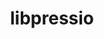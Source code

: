 ---
title: "libpressio"
layout: cache
categories: [package, develop]
meta: {"versions": ["0.99.4"], "compilers": ["gcc@=11.4.0", "oneapi@=2024.2.1"], "oss": ["ubuntu22.04"], "platforms": ["linux"], "targets": ["x86_64_v3"], "stacks": ["e4s", "e4s-oneapi", "root"], "num_specs": 55, "num_specs_by_stack": {"e4s": 39, "root": 55, "e4s-oneapi": 16}}
spec_details: [{"hash": "2lkyhmn5c3ce6r7ibmjtfcp5ejb2firu", "compiler": "gcc@=11.4.0", "versions": ["0.99.4"], "os": "ubuntu22.04", "platform": "linux", "target": "x86_64_v3", "variants": ["~arc", "+bitgrooming", "~blosc", "~blosc2", "~boost", "build_system=cmake", "build_type=Release", "+bzip2", "~clang", "+core", "~cuda", "~cusz", "~digitrounding", "~docs", "+fpzip", "~ftk", "generator=make", "+hdf5", "~ipo", "~json", "+libdistributed", "+lua", "~magick", "~matio", "~mgard", "~mgardx", "+mpi", "~ndzip", "~netcdf", "+openmp", "~openssl", "~petsc", "~pybind", "+python", "~qoz", "~remote", "+sz", "+sz3", "~szauto", "~szx", "+unix", "+zfp"], "stacks": ["e4s", "root"], "size": "-", "tarball": "https://binaries.spack.io/develop/build_cache/linux-ubuntu22.04-x86_64_v3/gcc-11.4.0/libpressio-0.99.4/linux-ubuntu22.04-x86_64_v3-gcc-11.4.0-libpressio-0.99.4-2lkyhmn5c3ce6r7ibmjtfcp5ejb2firu.spack"}, {"hash": "yv745c6ijxmjsihssjyqgeug3pv2sqt6", "compiler": "gcc@=11.4.0", "versions": ["0.99.4"], "os": "ubuntu22.04", "platform": "linux", "target": "x86_64_v3", "variants": ["~arc", "+bitgrooming", "~blosc", "~blosc2", "~boost", "build_system=cmake", "build_type=Release", "+bzip2", "~clang", "+core", "+cuda", "cuda_arch=80", "+cusz", "~digitrounding", "~docs", "+fpzip", "~ftk", "generator=make", "+hdf5", "~ipo", "+json", "+libdistributed", "+lua", "~magick", "~matio", "+mgard", "~mgardx", "+mpi", "~ndzip", "+netcdf", "+openmp", "~openssl", "~petsc", "~pybind", "+python", "~qoz", "+remote", "+sz", "+sz3", "~szauto", "~szx", "+unix", "+zfp"], "stacks": ["e4s", "root"], "size": "-", "tarball": "https://binaries.spack.io/develop/build_cache/linux-ubuntu22.04-x86_64_v3/gcc-11.4.0/libpressio-0.99.4/linux-ubuntu22.04-x86_64_v3-gcc-11.4.0-libpressio-0.99.4-yv745c6ijxmjsihssjyqgeug3pv2sqt6.spack"}, {"hash": "7ymfx5xzcswdq2gaslwmmn4mgazug7fe", "compiler": "gcc@=11.4.0", "versions": ["0.99.4"], "os": "ubuntu22.04", "platform": "linux", "target": "x86_64_v3", "variants": ["~arc", "+bitgrooming", "~blosc", "~blosc2", "~boost", "build_system=cmake", "build_type=Release", "+bzip2", "~clang", "+core", "+cuda", "cuda_arch=80", "+cusz", "~digitrounding", "~docs", "+fpzip", "~ftk", "generator=make", "+hdf5", "~ipo", "+json", "+libdistributed", "+lua", "~magick", "~matio", "+mgard", "~mgardx", "+mpi", "~ndzip", "+netcdf", "+openmp", "~openssl", "~petsc", "~pybind", "+python", "~qoz", "+remote", "+sz", "+sz3", "~szauto", "~szx", "+unix", "+zfp"], "stacks": ["e4s", "root"], "size": "-", "tarball": "https://binaries.spack.io/develop/build_cache/linux-ubuntu22.04-x86_64_v3/gcc-11.4.0/libpressio-0.99.4/linux-ubuntu22.04-x86_64_v3-gcc-11.4.0-libpressio-0.99.4-7ymfx5xzcswdq2gaslwmmn4mgazug7fe.spack"}, {"hash": "zbh3ymfzwqdsgbeujyoqylglmldcvdxx", "compiler": "gcc@=11.4.0", "versions": ["0.99.4"], "os": "ubuntu22.04", "platform": "linux", "target": "x86_64_v3", "variants": ["~arc", "+bitgrooming", "~blosc", "~blosc2", "~boost", "build_system=cmake", "build_type=Release", "+bzip2", "~clang", "+core", "+cuda", "cuda_arch=80", "+cusz", "~digitrounding", "~docs", "+fpzip", "~ftk", "generator=make", "+hdf5", "~ipo", "+json", "+libdistributed", "+lua", "~magick", "~matio", "+mgard", "~mgardx", "+mpi", "~ndzip", "+netcdf", "+openmp", "~openssl", "~petsc", "~pybind", "+python", "~qoz", "+remote", "+sz", "+sz3", "~szauto", "~szx", "+unix", "+zfp"], "stacks": ["e4s", "root"], "size": "-", "tarball": "https://binaries.spack.io/develop/build_cache/linux-ubuntu22.04-x86_64_v3/gcc-11.4.0/libpressio-0.99.4/linux-ubuntu22.04-x86_64_v3-gcc-11.4.0-libpressio-0.99.4-zbh3ymfzwqdsgbeujyoqylglmldcvdxx.spack"}, {"hash": "yvrsrzd22pdxtx5he7oeqgzou7m46qwo", "compiler": "gcc@=11.4.0", "versions": ["0.99.4"], "os": "ubuntu22.04", "platform": "linux", "target": "x86_64_v3", "variants": ["~arc", "+bitgrooming", "~blosc", "~blosc2", "~boost", "build_system=cmake", "build_type=Release", "+bzip2", "~clang", "+core", "+cuda", "cuda_arch=80", "+cusz", "~digitrounding", "~docs", "+fpzip", "~ftk", "generator=make", "+hdf5", "~ipo", "+json", "+libdistributed", "+lua", "~magick", "~matio", "+mgard", "~mgardx", "+mpi", "~ndzip", "+netcdf", "+openmp", "~openssl", "~petsc", "~pybind", "+python", "~qoz", "+remote", "+sz", "+sz3", "~szauto", "~szx", "+unix", "+zfp"], "stacks": ["e4s", "root"], "size": "-", "tarball": "https://binaries.spack.io/develop/build_cache/linux-ubuntu22.04-x86_64_v3/gcc-11.4.0/libpressio-0.99.4/linux-ubuntu22.04-x86_64_v3-gcc-11.4.0-libpressio-0.99.4-yvrsrzd22pdxtx5he7oeqgzou7m46qwo.spack"}, {"hash": "5m3n4pr7afblq7yfg4qaswdxxp46ur2g", "compiler": "gcc@=11.4.0", "versions": ["0.99.4"], "os": "ubuntu22.04", "platform": "linux", "target": "x86_64_v3", "variants": ["~arc", "+bitgrooming", "~blosc", "~blosc2", "~boost", "build_system=cmake", "build_type=Release", "+bzip2", "~clang", "+core", "~cuda", "~cusz", "~digitrounding", "~docs", "+fpzip", "~ftk", "generator=make", "+hdf5", "~ipo", "~json", "+libdistributed", "+lua", "~magick", "~matio", "~mgard", "~mgardx", "+mpi", "~ndzip", "~netcdf", "+openmp", "~openssl", "~petsc", "~pybind", "+python", "~qoz", "~remote", "+sz", "+sz3", "~szauto", "~szx", "+unix", "+zfp"], "stacks": ["e4s", "root"], "size": "-", "tarball": "https://binaries.spack.io/develop/build_cache/linux-ubuntu22.04-x86_64_v3/gcc-11.4.0/libpressio-0.99.4/linux-ubuntu22.04-x86_64_v3-gcc-11.4.0-libpressio-0.99.4-5m3n4pr7afblq7yfg4qaswdxxp46ur2g.spack"}, {"hash": "kn77noa6ycnlggju4xkbhu47jjtbbcv2", "compiler": "gcc@=11.4.0", "versions": ["0.99.4"], "os": "ubuntu22.04", "platform": "linux", "target": "x86_64_v3", "variants": ["~arc", "+bitgrooming", "~blosc", "~blosc2", "~boost", "build_system=cmake", "build_type=Release", "+bzip2", "~clang", "+core", "~cuda", "~cusz", "~digitrounding", "~docs", "+fpzip", "~ftk", "generator=make", "+hdf5", "~ipo", "~json", "+libdistributed", "+lua", "~magick", "~matio", "~mgard", "~mgardx", "+mpi", "~ndzip", "~netcdf", "+openmp", "~openssl", "~petsc", "~pybind", "+python", "~qoz", "~remote", "+sz", "+sz3", "~szauto", "~szx", "+unix", "+zfp"], "stacks": ["e4s", "root"], "size": "-", "tarball": "https://binaries.spack.io/develop/build_cache/linux-ubuntu22.04-x86_64_v3/gcc-11.4.0/libpressio-0.99.4/linux-ubuntu22.04-x86_64_v3-gcc-11.4.0-libpressio-0.99.4-kn77noa6ycnlggju4xkbhu47jjtbbcv2.spack"}, {"hash": "2puaz3oyo5z2ud6k4ty4ixxcc6moyi3s", "compiler": "gcc@=11.4.0", "versions": ["0.99.4"], "os": "ubuntu22.04", "platform": "linux", "target": "x86_64_v3", "variants": ["~arc", "+bitgrooming", "~blosc", "~blosc2", "~boost", "build_system=cmake", "build_type=Release", "+bzip2", "~clang", "+core", "+cuda", "cuda_arch=80", "+cusz", "~digitrounding", "~docs", "+fpzip", "~ftk", "generator=make", "+hdf5", "~ipo", "+json", "+libdistributed", "+lua", "~magick", "~matio", "+mgard", "~mgardx", "+mpi", "~ndzip", "+netcdf", "+openmp", "~openssl", "~petsc", "~pybind", "+python", "~qoz", "+remote", "+sz", "+sz3", "~szauto", "~szx", "+unix", "+zfp"], "stacks": ["e4s", "root"], "size": "-", "tarball": "https://binaries.spack.io/develop/build_cache/linux-ubuntu22.04-x86_64_v3/gcc-11.4.0/libpressio-0.99.4/linux-ubuntu22.04-x86_64_v3-gcc-11.4.0-libpressio-0.99.4-2puaz3oyo5z2ud6k4ty4ixxcc6moyi3s.spack"}, {"hash": "2wi2jqvwxvnodmb5lif7kv7yh2xkpxbo", "compiler": "gcc@=11.4.0", "versions": ["0.99.4"], "os": "ubuntu22.04", "platform": "linux", "target": "x86_64_v3", "variants": ["~arc", "+bitgrooming", "~blosc", "~blosc2", "~boost", "build_system=cmake", "build_type=Release", "+bzip2", "~clang", "+core", "~cuda", "~cusz", "~digitrounding", "~docs", "+fpzip", "~ftk", "generator=make", "+hdf5", "~ipo", "~json", "+libdistributed", "+lua", "~magick", "~matio", "~mgard", "~mgardx", "+mpi", "~ndzip", "~netcdf", "+openmp", "~openssl", "~petsc", "~pybind", "+python", "~qoz", "~remote", "+sz", "+sz3", "~szauto", "~szx", "+unix", "+zfp"], "stacks": ["e4s", "root"], "size": "-", "tarball": "https://binaries.spack.io/develop/build_cache/linux-ubuntu22.04-x86_64_v3/gcc-11.4.0/libpressio-0.99.4/linux-ubuntu22.04-x86_64_v3-gcc-11.4.0-libpressio-0.99.4-2wi2jqvwxvnodmb5lif7kv7yh2xkpxbo.spack"}, {"hash": "umqnmx75iiu5sn6ofrprpqajkzqbjf2e", "compiler": "gcc@=11.4.0", "versions": ["0.99.4"], "os": "ubuntu22.04", "platform": "linux", "target": "x86_64_v3", "variants": ["~arc", "+bitgrooming", "~blosc", "~blosc2", "~boost", "build_system=cmake", "build_type=Release", "+bzip2", "~clang", "+core", "~cuda", "~cusz", "~digitrounding", "~docs", "+fpzip", "~ftk", "generator=make", "+hdf5", "~ipo", "~json", "+libdistributed", "+lua", "~magick", "~matio", "~mgard", "~mgardx", "+mpi", "~ndzip", "~netcdf", "+openmp", "~openssl", "~petsc", "~pybind", "+python", "~qoz", "~remote", "+sz", "+sz3", "~szauto", "~szx", "+unix", "+zfp"], "stacks": ["e4s", "root"], "size": "-", "tarball": "https://binaries.spack.io/develop/build_cache/linux-ubuntu22.04-x86_64_v3/gcc-11.4.0/libpressio-0.99.4/linux-ubuntu22.04-x86_64_v3-gcc-11.4.0-libpressio-0.99.4-umqnmx75iiu5sn6ofrprpqajkzqbjf2e.spack"}, {"hash": "o7tv7hrf477kjghzvycv5gffp3vgpzoj", "compiler": "gcc@=11.4.0", "versions": ["0.99.4"], "os": "ubuntu22.04", "platform": "linux", "target": "x86_64_v3", "variants": ["~arc", "+bitgrooming", "~blosc", "~blosc2", "~boost", "build_system=cmake", "build_type=Release", "+bzip2", "~clang", "+core", "+cuda", "cuda_arch=80", "+cusz", "~digitrounding", "~docs", "+fpzip", "~ftk", "generator=make", "+hdf5", "~ipo", "+json", "+libdistributed", "+lua", "~magick", "~matio", "+mgard", "~mgardx", "+mpi", "~ndzip", "+netcdf", "+openmp", "~openssl", "~petsc", "~pybind", "+python", "~qoz", "+remote", "+sz", "+sz3", "~szauto", "~szx", "+unix", "+zfp"], "stacks": ["e4s", "root"], "size": "-", "tarball": "https://binaries.spack.io/develop/build_cache/linux-ubuntu22.04-x86_64_v3/gcc-11.4.0/libpressio-0.99.4/linux-ubuntu22.04-x86_64_v3-gcc-11.4.0-libpressio-0.99.4-o7tv7hrf477kjghzvycv5gffp3vgpzoj.spack"}, {"hash": "cm2zeaf2dpisu2bhn5wpthadp4lir5mr", "compiler": "gcc@=11.4.0", "versions": ["0.99.4"], "os": "ubuntu22.04", "platform": "linux", "target": "x86_64_v3", "variants": ["~arc", "+bitgrooming", "~blosc", "~blosc2", "~boost", "build_system=cmake", "build_type=Release", "+bzip2", "~clang", "+core", "+cuda", "cuda_arch=80", "+cusz", "~digitrounding", "~docs", "+fpzip", "~ftk", "generator=make", "+hdf5", "~ipo", "+json", "+libdistributed", "+lua", "~magick", "~matio", "+mgard", "~mgardx", "+mpi", "~ndzip", "+netcdf", "+openmp", "~openssl", "~petsc", "~pybind", "+python", "~qoz", "+remote", "+sz", "+sz3", "~szauto", "~szx", "+unix", "+zfp"], "stacks": ["e4s", "root"], "size": "-", "tarball": "https://binaries.spack.io/develop/build_cache/linux-ubuntu22.04-x86_64_v3/gcc-11.4.0/libpressio-0.99.4/linux-ubuntu22.04-x86_64_v3-gcc-11.4.0-libpressio-0.99.4-cm2zeaf2dpisu2bhn5wpthadp4lir5mr.spack"}, {"hash": "pjbvc4slmd2xawk67milautdniawbwle", "compiler": "gcc@=11.4.0", "versions": ["0.99.4"], "os": "ubuntu22.04", "platform": "linux", "target": "x86_64_v3", "variants": ["~arc", "+bitgrooming", "~blosc", "~blosc2", "~boost", "build_system=cmake", "build_type=Release", "+bzip2", "~clang", "+core", "+cuda", "cuda_arch=80", "+cusz", "~digitrounding", "~docs", "+fpzip", "~ftk", "generator=make", "+hdf5", "~ipo", "+json", "+libdistributed", "+lua", "~magick", "~matio", "+mgard", "~mgardx", "+mpi", "~ndzip", "+netcdf", "+openmp", "~openssl", "~petsc", "~pybind", "+python", "~qoz", "+remote", "+sz", "+sz3", "~szauto", "~szx", "+unix", "+zfp"], "stacks": ["e4s", "root"], "size": "-", "tarball": "https://binaries.spack.io/develop/build_cache/linux-ubuntu22.04-x86_64_v3/gcc-11.4.0/libpressio-0.99.4/linux-ubuntu22.04-x86_64_v3-gcc-11.4.0-libpressio-0.99.4-pjbvc4slmd2xawk67milautdniawbwle.spack"}, {"hash": "dhcowatsm6hsedbe3rhzywonc5ba6yqa", "compiler": "gcc@=11.4.0", "versions": ["0.99.4"], "os": "ubuntu22.04", "platform": "linux", "target": "x86_64_v3", "variants": ["~arc", "+bitgrooming", "~blosc", "~blosc2", "~boost", "build_system=cmake", "build_type=Release", "+bzip2", "~clang", "+core", "~cuda", "~cusz", "~digitrounding", "~docs", "+fpzip", "~ftk", "generator=make", "+hdf5", "~ipo", "~json", "+libdistributed", "+lua", "~magick", "~matio", "~mgard", "~mgardx", "+mpi", "~ndzip", "~netcdf", "+openmp", "~openssl", "~petsc", "~pybind", "+python", "~qoz", "~remote", "+sz", "+sz3", "~szauto", "~szx", "+unix", "+zfp"], "stacks": ["e4s", "root"], "size": "-", "tarball": "https://binaries.spack.io/develop/build_cache/linux-ubuntu22.04-x86_64_v3/gcc-11.4.0/libpressio-0.99.4/linux-ubuntu22.04-x86_64_v3-gcc-11.4.0-libpressio-0.99.4-dhcowatsm6hsedbe3rhzywonc5ba6yqa.spack"}, {"hash": "nkt6szf2w6okzg7nhldh5qtxbnw5xjez", "compiler": "gcc@=11.4.0", "versions": ["0.99.4"], "os": "ubuntu22.04", "platform": "linux", "target": "x86_64_v3", "variants": ["~arc", "+bitgrooming", "~blosc", "~blosc2", "~boost", "build_system=cmake", "build_type=Release", "+bzip2", "~clang", "+core", "~cuda", "~cusz", "~digitrounding", "~docs", "+fpzip", "~ftk", "generator=make", "+hdf5", "~ipo", "~json", "+libdistributed", "+lua", "~magick", "~matio", "~mgard", "~mgardx", "+mpi", "~ndzip", "~netcdf", "+openmp", "~openssl", "~petsc", "~pybind", "+python", "~qoz", "~remote", "+sz", "+sz3", "~szauto", "~szx", "+unix", "+zfp"], "stacks": ["e4s", "root"], "size": "-", "tarball": "https://binaries.spack.io/develop/build_cache/linux-ubuntu22.04-x86_64_v3/gcc-11.4.0/libpressio-0.99.4/linux-ubuntu22.04-x86_64_v3-gcc-11.4.0-libpressio-0.99.4-nkt6szf2w6okzg7nhldh5qtxbnw5xjez.spack"}, {"hash": "e2srxzjo6oahdudsfyj5mqpqz46ke6wk", "compiler": "gcc@=11.4.0", "versions": ["0.99.4"], "os": "ubuntu22.04", "platform": "linux", "target": "x86_64_v3", "variants": ["~arc", "+bitgrooming", "~blosc", "~blosc2", "~boost", "build_system=cmake", "build_type=Release", "+bzip2", "~clang", "+core", "~cuda", "~cusz", "~digitrounding", "~docs", "+fpzip", "~ftk", "generator=make", "+hdf5", "~ipo", "~json", "+libdistributed", "+lua", "~magick", "~matio", "~mgard", "~mgardx", "+mpi", "~ndzip", "~netcdf", "+openmp", "~openssl", "~petsc", "~pybind", "+python", "~qoz", "~remote", "+sz", "+sz3", "~szauto", "~szx", "+unix", "+zfp"], "stacks": ["e4s", "root"], "size": "-", "tarball": "https://binaries.spack.io/develop/build_cache/linux-ubuntu22.04-x86_64_v3/gcc-11.4.0/libpressio-0.99.4/linux-ubuntu22.04-x86_64_v3-gcc-11.4.0-libpressio-0.99.4-e2srxzjo6oahdudsfyj5mqpqz46ke6wk.spack"}, {"hash": "i7dzfvupw2qnb4x66zr3njolmt73hdgn", "compiler": "gcc@=11.4.0", "versions": ["0.99.4"], "os": "ubuntu22.04", "platform": "linux", "target": "x86_64_v3", "variants": ["~arc", "+bitgrooming", "~blosc", "~blosc2", "~boost", "build_system=cmake", "build_type=Release", "+bzip2", "~clang", "+core", "~cuda", "~cusz", "~digitrounding", "~docs", "+fpzip", "~ftk", "generator=make", "+hdf5", "~ipo", "~json", "+libdistributed", "+lua", "~magick", "~matio", "~mgard", "~mgardx", "+mpi", "~ndzip", "~netcdf", "+openmp", "~openssl", "~petsc", "~pybind", "+python", "~qoz", "~remote", "+sz", "+sz3", "~szauto", "~szx", "+unix", "+zfp"], "stacks": ["e4s", "root"], "size": "-", "tarball": "https://binaries.spack.io/develop/build_cache/linux-ubuntu22.04-x86_64_v3/gcc-11.4.0/libpressio-0.99.4/linux-ubuntu22.04-x86_64_v3-gcc-11.4.0-libpressio-0.99.4-i7dzfvupw2qnb4x66zr3njolmt73hdgn.spack"}, {"hash": "2vbd25qi6bn3bbepca6pniem3n4gan4i", "compiler": "gcc@=11.4.0", "versions": ["0.99.4"], "os": "ubuntu22.04", "platform": "linux", "target": "x86_64_v3", "variants": ["~arc", "+bitgrooming", "~blosc", "~blosc2", "~boost", "build_system=cmake", "build_type=Release", "+bzip2", "~clang", "+core", "+cuda", "cuda_arch=80", "+cusz", "~digitrounding", "~docs", "+fpzip", "~ftk", "generator=make", "+hdf5", "~ipo", "+json", "+libdistributed", "+lua", "~magick", "~matio", "+mgard", "~mgardx", "+mpi", "~ndzip", "+netcdf", "+openmp", "~openssl", "~petsc", "~pybind", "+python", "~qoz", "+remote", "+sz", "+sz3", "~szauto", "~szx", "+unix", "+zfp"], "stacks": ["e4s", "root"], "size": "-", "tarball": "https://binaries.spack.io/develop/build_cache/linux-ubuntu22.04-x86_64_v3/gcc-11.4.0/libpressio-0.99.4/linux-ubuntu22.04-x86_64_v3-gcc-11.4.0-libpressio-0.99.4-2vbd25qi6bn3bbepca6pniem3n4gan4i.spack"}, {"hash": "nbptkw33jz7nm7wutrotcakeftnojwf7", "compiler": "gcc@=11.4.0", "versions": ["0.99.4"], "os": "ubuntu22.04", "platform": "linux", "target": "x86_64_v3", "variants": ["~arc", "+bitgrooming", "~blosc", "~blosc2", "~boost", "build_system=cmake", "build_type=Release", "+bzip2", "~clang", "+core", "~cuda", "~cusz", "~digitrounding", "~docs", "+fpzip", "~ftk", "generator=make", "+hdf5", "~ipo", "~json", "+libdistributed", "+lua", "~magick", "~matio", "~mgard", "~mgardx", "+mpi", "~ndzip", "~netcdf", "+openmp", "~openssl", "~petsc", "~pybind", "+python", "~qoz", "~remote", "+sz", "+sz3", "~szauto", "~szx", "+unix", "+zfp"], "stacks": ["e4s", "root"], "size": "-", "tarball": "https://binaries.spack.io/develop/build_cache/linux-ubuntu22.04-x86_64_v3/gcc-11.4.0/libpressio-0.99.4/linux-ubuntu22.04-x86_64_v3-gcc-11.4.0-libpressio-0.99.4-nbptkw33jz7nm7wutrotcakeftnojwf7.spack"}, {"hash": "duc4rkqqsgesyzoinurxsxdvpnvyi7gw", "compiler": "gcc@=11.4.0", "versions": ["0.99.4"], "os": "ubuntu22.04", "platform": "linux", "target": "x86_64_v3", "variants": ["~arc", "+bitgrooming", "~blosc", "~blosc2", "~boost", "build_system=cmake", "build_type=Release", "+bzip2", "~clang", "+core", "+cuda", "cuda_arch=80", "+cusz", "~digitrounding", "~docs", "+fpzip", "~ftk", "generator=make", "+hdf5", "~ipo", "+json", "+libdistributed", "+lua", "~magick", "~matio", "+mgard", "~mgardx", "+mpi", "~ndzip", "+netcdf", "+openmp", "~openssl", "~petsc", "~pybind", "+python", "~qoz", "+remote", "+sz", "+sz3", "~szauto", "~szx", "+unix", "+zfp"], "stacks": ["e4s", "root"], "size": "-", "tarball": "https://binaries.spack.io/develop/build_cache/linux-ubuntu22.04-x86_64_v3/gcc-11.4.0/libpressio-0.99.4/linux-ubuntu22.04-x86_64_v3-gcc-11.4.0-libpressio-0.99.4-duc4rkqqsgesyzoinurxsxdvpnvyi7gw.spack"}, {"hash": "q2o37bbkq7ncrjm7ufxk6bmdaowbfzdg", "compiler": "gcc@=11.4.0", "versions": ["0.99.4"], "os": "ubuntu22.04", "platform": "linux", "target": "x86_64_v3", "variants": ["~arc", "+bitgrooming", "~blosc", "~blosc2", "~boost", "build_system=cmake", "build_type=Release", "+bzip2", "~clang", "+core", "~cuda", "~cusz", "~digitrounding", "~docs", "+fpzip", "~ftk", "generator=make", "+hdf5", "~ipo", "~json", "+libdistributed", "+lua", "~magick", "~matio", "~mgard", "~mgardx", "+mpi", "~ndzip", "~netcdf", "+openmp", "~openssl", "~petsc", "~pybind", "+python", "~qoz", "~remote", "+sz", "+sz3", "~szauto", "~szx", "+unix", "+zfp"], "stacks": ["e4s", "root"], "size": "-", "tarball": "https://binaries.spack.io/develop/build_cache/linux-ubuntu22.04-x86_64_v3/gcc-11.4.0/libpressio-0.99.4/linux-ubuntu22.04-x86_64_v3-gcc-11.4.0-libpressio-0.99.4-q2o37bbkq7ncrjm7ufxk6bmdaowbfzdg.spack"}, {"hash": "fizbd4pabivas642xpzz2lip46yxvb3y", "compiler": "gcc@=11.4.0", "versions": ["0.99.4"], "os": "ubuntu22.04", "platform": "linux", "target": "x86_64_v3", "variants": ["~arc", "+bitgrooming", "~blosc", "~blosc2", "~boost", "build_system=cmake", "build_type=Release", "+bzip2", "~clang", "+core", "~cuda", "~cusz", "~digitrounding", "~docs", "+fpzip", "~ftk", "generator=make", "+hdf5", "~ipo", "~json", "+libdistributed", "+lua", "~magick", "~matio", "~mgard", "~mgardx", "+mpi", "~ndzip", "~netcdf", "+openmp", "~openssl", "~petsc", "~pybind", "+python", "~qoz", "~remote", "+sz", "+sz3", "~szauto", "~szx", "+unix", "+zfp"], "stacks": ["e4s", "root"], "size": "-", "tarball": "https://binaries.spack.io/develop/build_cache/linux-ubuntu22.04-x86_64_v3/gcc-11.4.0/libpressio-0.99.4/linux-ubuntu22.04-x86_64_v3-gcc-11.4.0-libpressio-0.99.4-fizbd4pabivas642xpzz2lip46yxvb3y.spack"}, {"hash": "qnkqlrjm3ls7wtxrtxicyixtu4muuvlg", "compiler": "gcc@=11.4.0", "versions": ["0.99.4"], "os": "ubuntu22.04", "platform": "linux", "target": "x86_64_v3", "variants": ["~arc", "+bitgrooming", "~blosc", "~blosc2", "~boost", "build_system=cmake", "build_type=Release", "+bzip2", "~clang", "+core", "+cuda", "cuda_arch=80", "+cusz", "~digitrounding", "~docs", "+fpzip", "~ftk", "generator=make", "+hdf5", "~ipo", "+json", "+libdistributed", "+lua", "~magick", "~matio", "+mgard", "~mgardx", "+mpi", "~ndzip", "+netcdf", "+openmp", "~openssl", "~petsc", "~pybind", "+python", "~qoz", "+remote", "+sz", "+sz3", "~szauto", "~szx", "+unix", "+zfp"], "stacks": ["e4s", "root"], "size": "-", "tarball": "https://binaries.spack.io/develop/build_cache/linux-ubuntu22.04-x86_64_v3/gcc-11.4.0/libpressio-0.99.4/linux-ubuntu22.04-x86_64_v3-gcc-11.4.0-libpressio-0.99.4-qnkqlrjm3ls7wtxrtxicyixtu4muuvlg.spack"}, {"hash": "fembgvbm2vdax5n6gzaitqcvfi63dt3a", "compiler": "gcc@=11.4.0", "versions": ["0.99.4"], "os": "ubuntu22.04", "platform": "linux", "target": "x86_64_v3", "variants": ["~arc", "+bitgrooming", "~blosc", "~blosc2", "~boost", "build_system=cmake", "build_type=Release", "+bzip2", "~clang", "+core", "+cuda", "cuda_arch=80", "+cusz", "~digitrounding", "~docs", "+fpzip", "~ftk", "generator=make", "+hdf5", "~ipo", "+json", "+libdistributed", "+lua", "~magick", "~matio", "+mgard", "~mgardx", "+mpi", "~ndzip", "+netcdf", "+openmp", "~openssl", "~petsc", "~pybind", "+python", "~qoz", "+remote", "+sz", "+sz3", "~szauto", "~szx", "+unix", "+zfp"], "stacks": ["e4s", "root"], "size": "-", "tarball": "https://binaries.spack.io/develop/build_cache/linux-ubuntu22.04-x86_64_v3/gcc-11.4.0/libpressio-0.99.4/linux-ubuntu22.04-x86_64_v3-gcc-11.4.0-libpressio-0.99.4-fembgvbm2vdax5n6gzaitqcvfi63dt3a.spack"}, {"hash": "pfsq4p6kpowyoemsza5p47slofyjhjib", "compiler": "gcc@=11.4.0", "versions": ["0.99.4"], "os": "ubuntu22.04", "platform": "linux", "target": "x86_64_v3", "variants": ["~arc", "+bitgrooming", "~blosc", "~blosc2", "~boost", "build_system=cmake", "build_type=Release", "+bzip2", "~clang", "+core", "+cuda", "cuda_arch=80", "+cusz", "~digitrounding", "~docs", "+fpzip", "~ftk", "generator=make", "+hdf5", "~ipo", "+json", "+libdistributed", "+lua", "~magick", "~matio", "+mgard", "~mgardx", "+mpi", "~ndzip", "+netcdf", "+openmp", "~openssl", "~petsc", "~pybind", "+python", "~qoz", "+remote", "+sz", "+sz3", "~szauto", "~szx", "+unix", "+zfp"], "stacks": ["e4s", "root"], "size": "-", "tarball": "https://binaries.spack.io/develop/build_cache/linux-ubuntu22.04-x86_64_v3/gcc-11.4.0/libpressio-0.99.4/linux-ubuntu22.04-x86_64_v3-gcc-11.4.0-libpressio-0.99.4-pfsq4p6kpowyoemsza5p47slofyjhjib.spack"}, {"hash": "tmn2nudrpjyfnmmxhk2ttrtozyeynhjl", "compiler": "gcc@=11.4.0", "versions": ["0.99.4"], "os": "ubuntu22.04", "platform": "linux", "target": "x86_64_v3", "variants": ["~arc", "+bitgrooming", "~blosc", "~blosc2", "~boost", "build_system=cmake", "build_type=Release", "+bzip2", "~clang", "+core", "+cuda", "cuda_arch=80", "+cusz", "~digitrounding", "~docs", "+fpzip", "~ftk", "generator=make", "+hdf5", "~ipo", "+json", "+libdistributed", "+lua", "~magick", "~matio", "+mgard", "~mgardx", "+mpi", "~ndzip", "+netcdf", "+openmp", "~openssl", "~petsc", "~pybind", "+python", "~qoz", "+remote", "+sz", "+sz3", "~szauto", "~szx", "+unix", "+zfp"], "stacks": ["e4s", "root"], "size": "-", "tarball": "https://binaries.spack.io/develop/build_cache/linux-ubuntu22.04-x86_64_v3/gcc-11.4.0/libpressio-0.99.4/linux-ubuntu22.04-x86_64_v3-gcc-11.4.0-libpressio-0.99.4-tmn2nudrpjyfnmmxhk2ttrtozyeynhjl.spack"}, {"hash": "ex4gfvvg3bovwkpw2ra7iryao5q7lyz5", "compiler": "gcc@=11.4.0", "versions": ["0.99.4"], "os": "ubuntu22.04", "platform": "linux", "target": "x86_64_v3", "variants": ["~arc", "+bitgrooming", "~blosc", "~blosc2", "~boost", "build_system=cmake", "build_type=Release", "+bzip2", "~clang", "+core", "+cuda", "cuda_arch=80", "+cusz", "~digitrounding", "~docs", "+fpzip", "~ftk", "generator=make", "+hdf5", "~ipo", "+json", "+libdistributed", "+lua", "~magick", "~matio", "+mgard", "~mgardx", "+mpi", "~ndzip", "+netcdf", "+openmp", "~openssl", "~petsc", "~pybind", "+python", "~qoz", "+remote", "+sz", "+sz3", "~szauto", "~szx", "+unix", "+zfp"], "stacks": ["e4s", "root"], "size": "-", "tarball": "https://binaries.spack.io/develop/build_cache/linux-ubuntu22.04-x86_64_v3/gcc-11.4.0/libpressio-0.99.4/linux-ubuntu22.04-x86_64_v3-gcc-11.4.0-libpressio-0.99.4-ex4gfvvg3bovwkpw2ra7iryao5q7lyz5.spack"}, {"hash": "e5zudz3ythpd6dycempbu2bi4v7fygp7", "compiler": "gcc@=11.4.0", "versions": ["0.99.4"], "os": "ubuntu22.04", "platform": "linux", "target": "x86_64_v3", "variants": ["~arc", "+bitgrooming", "~blosc", "~blosc2", "~boost", "build_system=cmake", "build_type=Release", "+bzip2", "~clang", "+core", "+cuda", "cuda_arch=80", "+cusz", "~digitrounding", "~docs", "+fpzip", "~ftk", "generator=make", "+hdf5", "~ipo", "+json", "+libdistributed", "+lua", "~magick", "~matio", "+mgard", "~mgardx", "+mpi", "~ndzip", "+netcdf", "+openmp", "~openssl", "~petsc", "~pybind", "+python", "~qoz", "+remote", "+sz", "+sz3", "~szauto", "~szx", "+unix", "+zfp"], "stacks": ["e4s", "root"], "size": "-", "tarball": "https://binaries.spack.io/develop/build_cache/linux-ubuntu22.04-x86_64_v3/gcc-11.4.0/libpressio-0.99.4/linux-ubuntu22.04-x86_64_v3-gcc-11.4.0-libpressio-0.99.4-e5zudz3ythpd6dycempbu2bi4v7fygp7.spack"}, {"hash": "s4nd3h6xiw7oe6qjpj2t6mhd5zdzqp23", "compiler": "gcc@=11.4.0", "versions": ["0.99.4"], "os": "ubuntu22.04", "platform": "linux", "target": "x86_64_v3", "variants": ["~arc", "+bitgrooming", "~blosc", "~blosc2", "~boost", "build_system=cmake", "build_type=Release", "+bzip2", "~clang", "+core", "~cuda", "~cusz", "~digitrounding", "~docs", "+fpzip", "~ftk", "generator=make", "+hdf5", "~ipo", "~json", "+libdistributed", "+lua", "~magick", "~matio", "~mgard", "~mgardx", "+mpi", "~ndzip", "~netcdf", "+openmp", "~openssl", "~petsc", "~pybind", "+python", "~qoz", "~remote", "+sz", "+sz3", "~szauto", "~szx", "+unix", "+zfp"], "stacks": ["e4s", "root"], "size": "-", "tarball": "https://binaries.spack.io/develop/build_cache/linux-ubuntu22.04-x86_64_v3/gcc-11.4.0/libpressio-0.99.4/linux-ubuntu22.04-x86_64_v3-gcc-11.4.0-libpressio-0.99.4-s4nd3h6xiw7oe6qjpj2t6mhd5zdzqp23.spack"}, {"hash": "fm27ldggr3opey3z5arugkpi4a65p6z7", "compiler": "gcc@=11.4.0", "versions": ["0.99.4"], "os": "ubuntu22.04", "platform": "linux", "target": "x86_64_v3", "variants": ["~arc", "+bitgrooming", "~blosc", "~blosc2", "~boost", "build_system=cmake", "build_type=Release", "+bzip2", "~clang", "+core", "+cuda", "cuda_arch=80", "+cusz", "~digitrounding", "~docs", "+fpzip", "~ftk", "generator=make", "+hdf5", "~ipo", "+json", "+libdistributed", "+lua", "~magick", "~matio", "+mgard", "~mgardx", "+mpi", "~ndzip", "+netcdf", "+openmp", "~openssl", "~petsc", "~pybind", "+python", "~qoz", "+remote", "+sz", "+sz3", "~szauto", "~szx", "+unix", "+zfp"], "stacks": ["e4s", "root"], "size": "-", "tarball": "https://binaries.spack.io/develop/build_cache/linux-ubuntu22.04-x86_64_v3/gcc-11.4.0/libpressio-0.99.4/linux-ubuntu22.04-x86_64_v3-gcc-11.4.0-libpressio-0.99.4-fm27ldggr3opey3z5arugkpi4a65p6z7.spack"}, {"hash": "rbrhf2j2fzzdwsvna2wru7vfiukpgzcq", "compiler": "gcc@=11.4.0", "versions": ["0.99.4"], "os": "ubuntu22.04", "platform": "linux", "target": "x86_64_v3", "variants": ["~arc", "+bitgrooming", "~blosc", "~blosc2", "~boost", "build_system=cmake", "build_type=Release", "+bzip2", "~clang", "+core", "~cuda", "~cusz", "~digitrounding", "~docs", "+fpzip", "~ftk", "generator=make", "+hdf5", "~ipo", "~json", "+libdistributed", "+lua", "~magick", "~matio", "~mgard", "~mgardx", "+mpi", "~ndzip", "~netcdf", "+openmp", "~openssl", "~petsc", "~pybind", "+python", "~qoz", "~remote", "+sz", "+sz3", "~szauto", "~szx", "+unix", "+zfp"], "stacks": ["e4s", "root"], "size": "-", "tarball": "https://binaries.spack.io/develop/build_cache/linux-ubuntu22.04-x86_64_v3/gcc-11.4.0/libpressio-0.99.4/linux-ubuntu22.04-x86_64_v3-gcc-11.4.0-libpressio-0.99.4-rbrhf2j2fzzdwsvna2wru7vfiukpgzcq.spack"}, {"hash": "himkifjx7wjqc5ktgzcfxu5d2fxcixca", "compiler": "gcc@=11.4.0", "versions": ["0.99.4"], "os": "ubuntu22.04", "platform": "linux", "target": "x86_64_v3", "variants": ["~arc", "+bitgrooming", "~blosc", "~blosc2", "~boost", "build_system=cmake", "build_type=Release", "+bzip2", "~clang", "+core", "~cuda", "~cusz", "~digitrounding", "~docs", "+fpzip", "~ftk", "generator=make", "+hdf5", "~ipo", "~json", "+libdistributed", "+lua", "~magick", "~matio", "~mgard", "~mgardx", "+mpi", "~ndzip", "~netcdf", "+openmp", "~openssl", "~petsc", "~pybind", "+python", "~qoz", "~remote", "+sz", "+sz3", "~szauto", "~szx", "+unix", "+zfp"], "stacks": ["e4s", "root"], "size": "-", "tarball": "https://binaries.spack.io/develop/build_cache/linux-ubuntu22.04-x86_64_v3/gcc-11.4.0/libpressio-0.99.4/linux-ubuntu22.04-x86_64_v3-gcc-11.4.0-libpressio-0.99.4-himkifjx7wjqc5ktgzcfxu5d2fxcixca.spack"}, {"hash": "ttlsijmjmfncmbpcbau3ynbefnr2nvpq", "compiler": "gcc@=11.4.0", "versions": ["0.99.4"], "os": "ubuntu22.04", "platform": "linux", "target": "x86_64_v3", "variants": ["~arc", "+bitgrooming", "~blosc", "~blosc2", "~boost", "build_system=cmake", "build_type=Release", "+bzip2", "~clang", "+core", "+cuda", "cuda_arch=80", "+cusz", "~digitrounding", "~docs", "+fpzip", "~ftk", "generator=make", "+hdf5", "~ipo", "+json", "+libdistributed", "+lua", "~magick", "~matio", "+mgard", "~mgardx", "+mpi", "~ndzip", "+netcdf", "+openmp", "~openssl", "~petsc", "~pybind", "+python", "~qoz", "+remote", "+sz", "+sz3", "~szauto", "~szx", "+unix", "+zfp"], "stacks": ["e4s", "root"], "size": "-", "tarball": "https://binaries.spack.io/develop/build_cache/linux-ubuntu22.04-x86_64_v3/gcc-11.4.0/libpressio-0.99.4/linux-ubuntu22.04-x86_64_v3-gcc-11.4.0-libpressio-0.99.4-ttlsijmjmfncmbpcbau3ynbefnr2nvpq.spack"}, {"hash": "i2upjftwz5h7qw2vwp3kp3nrvrqui6de", "compiler": "gcc@=11.4.0", "versions": ["0.99.4"], "os": "ubuntu22.04", "platform": "linux", "target": "x86_64_v3", "variants": ["~arc", "+bitgrooming", "~blosc", "~blosc2", "~boost", "build_system=cmake", "build_type=Release", "+bzip2", "~clang", "+core", "+cuda", "cuda_arch=80", "+cusz", "~digitrounding", "~docs", "+fpzip", "~ftk", "generator=make", "+hdf5", "~ipo", "+json", "+libdistributed", "+lua", "~magick", "~matio", "+mgard", "~mgardx", "+mpi", "~ndzip", "+netcdf", "+openmp", "~openssl", "~petsc", "~pybind", "+python", "~qoz", "+remote", "+sz", "+sz3", "~szauto", "~szx", "+unix", "+zfp"], "stacks": ["e4s", "root"], "size": "-", "tarball": "https://binaries.spack.io/develop/build_cache/linux-ubuntu22.04-x86_64_v3/gcc-11.4.0/libpressio-0.99.4/linux-ubuntu22.04-x86_64_v3-gcc-11.4.0-libpressio-0.99.4-i2upjftwz5h7qw2vwp3kp3nrvrqui6de.spack"}, {"hash": "q7q2nurwwb3ud27nbesdc7epfmhfvvl6", "compiler": "gcc@=11.4.0", "versions": ["0.99.4"], "os": "ubuntu22.04", "platform": "linux", "target": "x86_64_v3", "variants": ["~arc", "+bitgrooming", "~blosc", "~blosc2", "~boost", "build_system=cmake", "build_type=Release", "+bzip2", "~clang", "+core", "+cuda", "cuda_arch=80", "+cusz", "~digitrounding", "~docs", "+fpzip", "~ftk", "generator=make", "+hdf5", "~ipo", "+json", "+libdistributed", "+lua", "~magick", "~matio", "+mgard", "~mgardx", "+mpi", "~ndzip", "+netcdf", "+openmp", "~openssl", "~petsc", "~pybind", "+python", "~qoz", "+remote", "+sz", "+sz3", "~szauto", "~szx", "+unix", "+zfp"], "stacks": ["e4s", "root"], "size": "-", "tarball": "https://binaries.spack.io/develop/build_cache/linux-ubuntu22.04-x86_64_v3/gcc-11.4.0/libpressio-0.99.4/linux-ubuntu22.04-x86_64_v3-gcc-11.4.0-libpressio-0.99.4-q7q2nurwwb3ud27nbesdc7epfmhfvvl6.spack"}, {"hash": "imkzfztv63eu5tagr3e6dcndffoptuy7", "compiler": "gcc@=11.4.0", "versions": ["0.99.4"], "os": "ubuntu22.04", "platform": "linux", "target": "x86_64_v3", "variants": ["~arc", "+bitgrooming", "~blosc", "~blosc2", "~boost", "build_system=cmake", "build_type=Release", "+bzip2", "~clang", "+core", "~cuda", "~cusz", "~digitrounding", "~docs", "+fpzip", "~ftk", "generator=make", "+hdf5", "~ipo", "~json", "+libdistributed", "+lua", "~magick", "~matio", "~mgard", "~mgardx", "+mpi", "~ndzip", "~netcdf", "+openmp", "~openssl", "~petsc", "~pybind", "+python", "~qoz", "~remote", "+sz", "+sz3", "~szauto", "~szx", "+unix", "+zfp"], "stacks": ["e4s", "root"], "size": "-", "tarball": "https://binaries.spack.io/develop/build_cache/linux-ubuntu22.04-x86_64_v3/gcc-11.4.0/libpressio-0.99.4/linux-ubuntu22.04-x86_64_v3-gcc-11.4.0-libpressio-0.99.4-imkzfztv63eu5tagr3e6dcndffoptuy7.spack"}, {"hash": "nd2xpkczjuu3pvzpnjtnf2pcwpvce2t2", "compiler": "gcc@=11.4.0", "versions": ["0.99.4"], "os": "ubuntu22.04", "platform": "linux", "target": "x86_64_v3", "variants": ["~arc", "+bitgrooming", "~blosc", "~blosc2", "~boost", "build_system=cmake", "build_type=Release", "+bzip2", "~clang", "+core", "+cuda", "cuda_arch=80", "+cusz", "~digitrounding", "~docs", "+fpzip", "~ftk", "generator=make", "+hdf5", "~ipo", "+json", "+libdistributed", "+lua", "~magick", "~matio", "+mgard", "~mgardx", "+mpi", "~ndzip", "+netcdf", "+openmp", "~openssl", "~petsc", "~pybind", "+python", "~qoz", "+remote", "+sz", "+sz3", "~szauto", "~szx", "+unix", "+zfp"], "stacks": ["e4s", "root"], "size": "-", "tarball": "https://binaries.spack.io/develop/build_cache/linux-ubuntu22.04-x86_64_v3/gcc-11.4.0/libpressio-0.99.4/linux-ubuntu22.04-x86_64_v3-gcc-11.4.0-libpressio-0.99.4-nd2xpkczjuu3pvzpnjtnf2pcwpvce2t2.spack"}, {"hash": "w43kifcuot7kvdfycz4ehjr2w3alzyak", "compiler": "gcc@=11.4.0", "versions": ["0.99.4"], "os": "ubuntu22.04", "platform": "linux", "target": "x86_64_v3", "variants": ["~arc", "+bitgrooming", "~blosc", "~blosc2", "~boost", "build_system=cmake", "build_type=Release", "+bzip2", "~clang", "+core", "+cuda", "cuda_arch=80", "+cusz", "~digitrounding", "~docs", "+fpzip", "~ftk", "generator=make", "+hdf5", "~ipo", "+json", "+libdistributed", "+lua", "~magick", "~matio", "+mgard", "~mgardx", "+mpi", "~ndzip", "+netcdf", "+openmp", "~openssl", "~petsc", "~pybind", "+python", "~qoz", "+remote", "+sz", "+sz3", "~szauto", "~szx", "+unix", "+zfp"], "stacks": ["e4s", "root"], "size": "-", "tarball": "https://binaries.spack.io/develop/build_cache/linux-ubuntu22.04-x86_64_v3/gcc-11.4.0/libpressio-0.99.4/linux-ubuntu22.04-x86_64_v3-gcc-11.4.0-libpressio-0.99.4-w43kifcuot7kvdfycz4ehjr2w3alzyak.spack"}, {"hash": "r5bya6vh4a6xv7yx4ximqontwv3jx3xw", "compiler": "gcc@=11.4.0", "versions": ["0.99.4"], "os": "ubuntu22.04", "platform": "linux", "target": "x86_64_v3", "variants": ["~arc", "+bitgrooming", "~blosc", "~blosc2", "~boost", "build_system=cmake", "build_type=Release", "+bzip2", "~clang", "+core", "~cuda", "~cusz", "~digitrounding", "~docs", "+fpzip", "~ftk", "generator=make", "+hdf5", "~ipo", "~json", "+libdistributed", "+lua", "~magick", "~matio", "~mgard", "~mgardx", "+mpi", "~ndzip", "~netcdf", "+openmp", "~openssl", "~petsc", "~pybind", "+python", "~qoz", "~remote", "+sz", "+sz3", "~szauto", "~szx", "+unix", "+zfp"], "stacks": ["e4s", "root"], "size": "-", "tarball": "https://binaries.spack.io/develop/build_cache/linux-ubuntu22.04-x86_64_v3/gcc-11.4.0/libpressio-0.99.4/linux-ubuntu22.04-x86_64_v3-gcc-11.4.0-libpressio-0.99.4-r5bya6vh4a6xv7yx4ximqontwv3jx3xw.spack"}, {"hash": "r6o3o35tkgp6gnfkxtuua36gl3n4pjmo", "compiler": "oneapi@=2024.2.1", "versions": ["0.99.4"], "os": "ubuntu22.04", "platform": "linux", "target": "x86_64_v3", "variants": ["~arc", "+bitgrooming", "~blosc", "~blosc2", "~boost", "build_system=cmake", "build_type=Release", "+bzip2", "~clang", "+core", "~cuda", "~cusz", "~digitrounding", "~docs", "+fpzip", "~ftk", "generator=make", "+hdf5", "~ipo", "~json", "+libdistributed", "+lua", "~magick", "~matio", "~mgard", "~mgardx", "+mpi", "~ndzip", "~netcdf", "+openmp", "~openssl", "~petsc", "~pybind", "+python", "~qoz", "~remote", "+sz", "+sz3", "~szauto", "~szx", "+unix", "+zfp"], "stacks": ["e4s-oneapi", "root"], "size": "-", "tarball": "https://binaries.spack.io/develop/build_cache/linux-ubuntu22.04-x86_64_v3/oneapi-2024.2.1/libpressio-0.99.4/linux-ubuntu22.04-x86_64_v3-oneapi-2024.2.1-libpressio-0.99.4-r6o3o35tkgp6gnfkxtuua36gl3n4pjmo.spack"}, {"hash": "3kw2lh3oovtm7ofzl3uorpx62hsjlcdz", "compiler": "oneapi@=2024.2.1", "versions": ["0.99.4"], "os": "ubuntu22.04", "platform": "linux", "target": "x86_64_v3", "variants": ["~arc", "+bitgrooming", "~blosc", "~blosc2", "~boost", "build_system=cmake", "build_type=Release", "+bzip2", "~clang", "+core", "~cuda", "~cusz", "~digitrounding", "~docs", "+fpzip", "~ftk", "generator=make", "+hdf5", "~ipo", "~json", "+libdistributed", "+lua", "~magick", "~matio", "~mgard", "~mgardx", "+mpi", "~ndzip", "~netcdf", "+openmp", "~openssl", "~petsc", "~pybind", "+python", "~qoz", "~remote", "+sz", "+sz3", "~szauto", "~szx", "+unix", "+zfp"], "stacks": ["e4s-oneapi", "root"], "size": "-", "tarball": "https://binaries.spack.io/develop/build_cache/linux-ubuntu22.04-x86_64_v3/oneapi-2024.2.1/libpressio-0.99.4/linux-ubuntu22.04-x86_64_v3-oneapi-2024.2.1-libpressio-0.99.4-3kw2lh3oovtm7ofzl3uorpx62hsjlcdz.spack"}, {"hash": "t6gn3do5nknqvzpskfj3byv46jd4unoh", "compiler": "oneapi@=2024.2.1", "versions": ["0.99.4"], "os": "ubuntu22.04", "platform": "linux", "target": "x86_64_v3", "variants": ["~arc", "+bitgrooming", "~blosc", "~blosc2", "~boost", "build_system=cmake", "build_type=Release", "+bzip2", "~clang", "+core", "~cuda", "~cusz", "~digitrounding", "~docs", "+fpzip", "~ftk", "generator=make", "+hdf5", "~ipo", "~json", "+libdistributed", "+lua", "~magick", "~matio", "~mgard", "~mgardx", "+mpi", "~ndzip", "~netcdf", "+openmp", "~openssl", "~petsc", "~pybind", "+python", "~qoz", "~remote", "+sz", "+sz3", "~szauto", "~szx", "+unix", "+zfp"], "stacks": ["e4s-oneapi", "root"], "size": "-", "tarball": "https://binaries.spack.io/develop/build_cache/linux-ubuntu22.04-x86_64_v3/oneapi-2024.2.1/libpressio-0.99.4/linux-ubuntu22.04-x86_64_v3-oneapi-2024.2.1-libpressio-0.99.4-t6gn3do5nknqvzpskfj3byv46jd4unoh.spack"}, {"hash": "qhejg5bx3kqg5zbnqe6gfhbpvxvjzqok", "compiler": "oneapi@=2024.2.1", "versions": ["0.99.4"], "os": "ubuntu22.04", "platform": "linux", "target": "x86_64_v3", "variants": ["~arc", "+bitgrooming", "~blosc", "~blosc2", "~boost", "build_system=cmake", "build_type=Release", "+bzip2", "~clang", "+core", "~cuda", "~cusz", "~digitrounding", "~docs", "+fpzip", "~ftk", "generator=make", "+hdf5", "~ipo", "~json", "+libdistributed", "+lua", "~magick", "~matio", "~mgard", "~mgardx", "+mpi", "~ndzip", "~netcdf", "+openmp", "~openssl", "~petsc", "~pybind", "+python", "~qoz", "~remote", "+sz", "+sz3", "~szauto", "~szx", "+unix", "+zfp"], "stacks": ["e4s-oneapi", "root"], "size": "-", "tarball": "https://binaries.spack.io/develop/build_cache/linux-ubuntu22.04-x86_64_v3/oneapi-2024.2.1/libpressio-0.99.4/linux-ubuntu22.04-x86_64_v3-oneapi-2024.2.1-libpressio-0.99.4-qhejg5bx3kqg5zbnqe6gfhbpvxvjzqok.spack"}, {"hash": "7jjatddm5oh5c36iwwfaimnlbjqaegsm", "compiler": "oneapi@=2024.2.1", "versions": ["0.99.4"], "os": "ubuntu22.04", "platform": "linux", "target": "x86_64_v3", "variants": ["~arc", "+bitgrooming", "~blosc", "~blosc2", "~boost", "build_system=cmake", "build_type=Release", "+bzip2", "~clang", "+core", "~cuda", "~cusz", "~digitrounding", "~docs", "+fpzip", "~ftk", "generator=make", "+hdf5", "~ipo", "~json", "+libdistributed", "+lua", "~magick", "~matio", "~mgard", "~mgardx", "+mpi", "~ndzip", "~netcdf", "+openmp", "~openssl", "~petsc", "~pybind", "+python", "~qoz", "~remote", "+sz", "+sz3", "~szauto", "~szx", "+unix", "+zfp"], "stacks": ["e4s-oneapi", "root"], "size": "-", "tarball": "https://binaries.spack.io/develop/build_cache/linux-ubuntu22.04-x86_64_v3/oneapi-2024.2.1/libpressio-0.99.4/linux-ubuntu22.04-x86_64_v3-oneapi-2024.2.1-libpressio-0.99.4-7jjatddm5oh5c36iwwfaimnlbjqaegsm.spack"}, {"hash": "lfmona6pmqsfhnzgztair4qyuvoorqwr", "compiler": "oneapi@=2024.2.1", "versions": ["0.99.4"], "os": "ubuntu22.04", "platform": "linux", "target": "x86_64_v3", "variants": ["~arc", "+bitgrooming", "~blosc", "~blosc2", "~boost", "build_system=cmake", "build_type=Release", "+bzip2", "~clang", "+core", "~cuda", "~cusz", "~digitrounding", "~docs", "+fpzip", "~ftk", "generator=make", "+hdf5", "~ipo", "~json", "+libdistributed", "+lua", "~magick", "~matio", "~mgard", "~mgardx", "+mpi", "~ndzip", "~netcdf", "+openmp", "~openssl", "~petsc", "~pybind", "+python", "~qoz", "~remote", "+sz", "+sz3", "~szauto", "~szx", "+unix", "+zfp"], "stacks": ["e4s-oneapi", "root"], "size": "-", "tarball": "https://binaries.spack.io/develop/build_cache/linux-ubuntu22.04-x86_64_v3/oneapi-2024.2.1/libpressio-0.99.4/linux-ubuntu22.04-x86_64_v3-oneapi-2024.2.1-libpressio-0.99.4-lfmona6pmqsfhnzgztair4qyuvoorqwr.spack"}, {"hash": "5gbqz3b7fx5pnrliuxrlju666t2kwpjx", "compiler": "oneapi@=2024.2.1", "versions": ["0.99.4"], "os": "ubuntu22.04", "platform": "linux", "target": "x86_64_v3", "variants": ["~arc", "+bitgrooming", "~blosc", "~blosc2", "~boost", "build_system=cmake", "build_type=Release", "+bzip2", "~clang", "+core", "~cuda", "~cusz", "~digitrounding", "~docs", "+fpzip", "~ftk", "generator=make", "+hdf5", "~ipo", "~json", "+libdistributed", "+lua", "~magick", "~matio", "~mgard", "~mgardx", "+mpi", "~ndzip", "~netcdf", "+openmp", "~openssl", "~petsc", "~pybind", "+python", "~qoz", "~remote", "+sz", "+sz3", "~szauto", "~szx", "+unix", "+zfp"], "stacks": ["e4s-oneapi", "root"], "size": "-", "tarball": "https://binaries.spack.io/develop/build_cache/linux-ubuntu22.04-x86_64_v3/oneapi-2024.2.1/libpressio-0.99.4/linux-ubuntu22.04-x86_64_v3-oneapi-2024.2.1-libpressio-0.99.4-5gbqz3b7fx5pnrliuxrlju666t2kwpjx.spack"}, {"hash": "wc2ejttjqk422uwruwpcgn553524hkia", "compiler": "oneapi@=2024.2.1", "versions": ["0.99.4"], "os": "ubuntu22.04", "platform": "linux", "target": "x86_64_v3", "variants": ["~arc", "+bitgrooming", "~blosc", "~blosc2", "~boost", "build_system=cmake", "build_type=Release", "+bzip2", "~clang", "+core", "~cuda", "~cusz", "~digitrounding", "~docs", "+fpzip", "~ftk", "generator=make", "+hdf5", "~ipo", "~json", "+libdistributed", "+lua", "~magick", "~matio", "~mgard", "~mgardx", "+mpi", "~ndzip", "~netcdf", "+openmp", "~openssl", "~petsc", "~pybind", "+python", "~qoz", "~remote", "+sz", "+sz3", "~szauto", "~szx", "+unix", "+zfp"], "stacks": ["e4s-oneapi", "root"], "size": "-", "tarball": "https://binaries.spack.io/develop/build_cache/linux-ubuntu22.04-x86_64_v3/oneapi-2024.2.1/libpressio-0.99.4/linux-ubuntu22.04-x86_64_v3-oneapi-2024.2.1-libpressio-0.99.4-wc2ejttjqk422uwruwpcgn553524hkia.spack"}, {"hash": "fnkzov3unozltq4j2ntsye73z2mmd5bt", "compiler": "oneapi@=2024.2.1", "versions": ["0.99.4"], "os": "ubuntu22.04", "platform": "linux", "target": "x86_64_v3", "variants": ["~arc", "+bitgrooming", "~blosc", "~blosc2", "~boost", "build_system=cmake", "build_type=Release", "+bzip2", "~clang", "+core", "~cuda", "~cusz", "~digitrounding", "~docs", "+fpzip", "~ftk", "generator=make", "+hdf5", "~ipo", "~json", "+libdistributed", "+lua", "~magick", "~matio", "~mgard", "~mgardx", "+mpi", "~ndzip", "~netcdf", "+openmp", "~openssl", "~petsc", "~pybind", "+python", "~qoz", "~remote", "+sz", "+sz3", "~szauto", "~szx", "+unix", "+zfp"], "stacks": ["e4s-oneapi", "root"], "size": "-", "tarball": "https://binaries.spack.io/develop/build_cache/linux-ubuntu22.04-x86_64_v3/oneapi-2024.2.1/libpressio-0.99.4/linux-ubuntu22.04-x86_64_v3-oneapi-2024.2.1-libpressio-0.99.4-fnkzov3unozltq4j2ntsye73z2mmd5bt.spack"}, {"hash": "3pnmakt56ezxcvzx5pouumhifj2gxqm2", "compiler": "oneapi@=2024.2.1", "versions": ["0.99.4"], "os": "ubuntu22.04", "platform": "linux", "target": "x86_64_v3", "variants": ["~arc", "+bitgrooming", "~blosc", "~blosc2", "~boost", "build_system=cmake", "build_type=Release", "+bzip2", "~clang", "+core", "~cuda", "~cusz", "~digitrounding", "~docs", "+fpzip", "~ftk", "generator=make", "+hdf5", "~ipo", "~json", "+libdistributed", "+lua", "~magick", "~matio", "~mgard", "~mgardx", "+mpi", "~ndzip", "~netcdf", "+openmp", "~openssl", "~petsc", "~pybind", "+python", "~qoz", "~remote", "+sz", "+sz3", "~szauto", "~szx", "+unix", "+zfp"], "stacks": ["e4s-oneapi", "root"], "size": "-", "tarball": "https://binaries.spack.io/develop/build_cache/linux-ubuntu22.04-x86_64_v3/oneapi-2024.2.1/libpressio-0.99.4/linux-ubuntu22.04-x86_64_v3-oneapi-2024.2.1-libpressio-0.99.4-3pnmakt56ezxcvzx5pouumhifj2gxqm2.spack"}, {"hash": "qjdxbmx33xapne4kvdvoijpebyqqrtts", "compiler": "oneapi@=2024.2.1", "versions": ["0.99.4"], "os": "ubuntu22.04", "platform": "linux", "target": "x86_64_v3", "variants": ["~arc", "+bitgrooming", "~blosc", "~blosc2", "~boost", "build_system=cmake", "build_type=Release", "+bzip2", "~clang", "+core", "~cuda", "~cusz", "~digitrounding", "~docs", "+fpzip", "~ftk", "generator=make", "+hdf5", "~ipo", "~json", "+libdistributed", "+lua", "~magick", "~matio", "~mgard", "~mgardx", "+mpi", "~ndzip", "~netcdf", "+openmp", "~openssl", "~petsc", "~pybind", "+python", "~qoz", "~remote", "+sz", "+sz3", "~szauto", "~szx", "+unix", "+zfp"], "stacks": ["e4s-oneapi", "root"], "size": "-", "tarball": "https://binaries.spack.io/develop/build_cache/linux-ubuntu22.04-x86_64_v3/oneapi-2024.2.1/libpressio-0.99.4/linux-ubuntu22.04-x86_64_v3-oneapi-2024.2.1-libpressio-0.99.4-qjdxbmx33xapne4kvdvoijpebyqqrtts.spack"}, {"hash": "omx2mgk3iyixnno4uvqw4jwvryx7kk55", "compiler": "oneapi@=2024.2.1", "versions": ["0.99.4"], "os": "ubuntu22.04", "platform": "linux", "target": "x86_64_v3", "variants": ["~arc", "+bitgrooming", "~blosc", "~blosc2", "~boost", "build_system=cmake", "build_type=Release", "+bzip2", "~clang", "+core", "~cuda", "~cusz", "~digitrounding", "~docs", "+fpzip", "~ftk", "generator=make", "+hdf5", "~ipo", "~json", "+libdistributed", "+lua", "~magick", "~matio", "~mgard", "~mgardx", "+mpi", "~ndzip", "~netcdf", "+openmp", "~openssl", "~petsc", "~pybind", "+python", "~qoz", "~remote", "+sz", "+sz3", "~szauto", "~szx", "+unix", "+zfp"], "stacks": ["e4s-oneapi", "root"], "size": "-", "tarball": "https://binaries.spack.io/develop/build_cache/linux-ubuntu22.04-x86_64_v3/oneapi-2024.2.1/libpressio-0.99.4/linux-ubuntu22.04-x86_64_v3-oneapi-2024.2.1-libpressio-0.99.4-omx2mgk3iyixnno4uvqw4jwvryx7kk55.spack"}, {"hash": "jdjqztcdvf4pqdqy5mklyjrklhxcn5td", "compiler": "oneapi@=2024.2.1", "versions": ["0.99.4"], "os": "ubuntu22.04", "platform": "linux", "target": "x86_64_v3", "variants": ["~arc", "+bitgrooming", "~blosc", "~blosc2", "~boost", "build_system=cmake", "build_type=Release", "+bzip2", "~clang", "+core", "~cuda", "~cusz", "~digitrounding", "~docs", "+fpzip", "~ftk", "generator=make", "+hdf5", "~ipo", "~json", "+libdistributed", "+lua", "~magick", "~matio", "~mgard", "~mgardx", "+mpi", "~ndzip", "~netcdf", "+openmp", "~openssl", "~petsc", "~pybind", "+python", "~qoz", "~remote", "+sz", "+sz3", "~szauto", "~szx", "+unix", "+zfp"], "stacks": ["e4s-oneapi", "root"], "size": "-", "tarball": "https://binaries.spack.io/develop/build_cache/linux-ubuntu22.04-x86_64_v3/oneapi-2024.2.1/libpressio-0.99.4/linux-ubuntu22.04-x86_64_v3-oneapi-2024.2.1-libpressio-0.99.4-jdjqztcdvf4pqdqy5mklyjrklhxcn5td.spack"}, {"hash": "iswqzsmf5ves2yhy346h2cxf6mxxdwmj", "compiler": "oneapi@=2024.2.1", "versions": ["0.99.4"], "os": "ubuntu22.04", "platform": "linux", "target": "x86_64_v3", "variants": ["~arc", "+bitgrooming", "~blosc", "~blosc2", "~boost", "build_system=cmake", "build_type=Release", "+bzip2", "~clang", "+core", "~cuda", "~cusz", "~digitrounding", "~docs", "+fpzip", "~ftk", "generator=make", "+hdf5", "~ipo", "~json", "+libdistributed", "+lua", "~magick", "~matio", "~mgard", "~mgardx", "+mpi", "~ndzip", "~netcdf", "+openmp", "~openssl", "~petsc", "~pybind", "+python", "~qoz", "~remote", "+sz", "+sz3", "~szauto", "~szx", "+unix", "+zfp"], "stacks": ["e4s-oneapi", "root"], "size": "-", "tarball": "https://binaries.spack.io/develop/build_cache/linux-ubuntu22.04-x86_64_v3/oneapi-2024.2.1/libpressio-0.99.4/linux-ubuntu22.04-x86_64_v3-oneapi-2024.2.1-libpressio-0.99.4-iswqzsmf5ves2yhy346h2cxf6mxxdwmj.spack"}, {"hash": "sr652ztbq4xeebwe2maskuczvxrsejcr", "compiler": "oneapi@=2024.2.1", "versions": ["0.99.4"], "os": "ubuntu22.04", "platform": "linux", "target": "x86_64_v3", "variants": ["~arc", "+bitgrooming", "~blosc", "~blosc2", "~boost", "build_system=cmake", "build_type=Release", "+bzip2", "~clang", "+core", "~cuda", "~cusz", "~digitrounding", "~docs", "+fpzip", "~ftk", "generator=make", "+hdf5", "~ipo", "~json", "+libdistributed", "+lua", "~magick", "~matio", "~mgard", "~mgardx", "+mpi", "~ndzip", "~netcdf", "+openmp", "~openssl", "~petsc", "~pybind", "+python", "~qoz", "~remote", "+sz", "+sz3", "~szauto", "~szx", "+unix", "+zfp"], "stacks": ["e4s-oneapi", "root"], "size": "-", "tarball": "https://binaries.spack.io/develop/build_cache/linux-ubuntu22.04-x86_64_v3/oneapi-2024.2.1/libpressio-0.99.4/linux-ubuntu22.04-x86_64_v3-oneapi-2024.2.1-libpressio-0.99.4-sr652ztbq4xeebwe2maskuczvxrsejcr.spack"}, {"hash": "r5xapfxuncghhktlx7w4wwot74pc2jan", "compiler": "oneapi@=2024.2.1", "versions": ["0.99.4"], "os": "ubuntu22.04", "platform": "linux", "target": "x86_64_v3", "variants": ["~arc", "+bitgrooming", "~blosc", "~blosc2", "~boost", "build_system=cmake", "build_type=Release", "+bzip2", "~clang", "+core", "~cuda", "~cusz", "~digitrounding", "~docs", "+fpzip", "~ftk", "generator=make", "+hdf5", "~ipo", "~json", "+libdistributed", "+lua", "~magick", "~matio", "~mgard", "~mgardx", "+mpi", "~ndzip", "~netcdf", "+openmp", "~openssl", "~petsc", "~pybind", "+python", "~qoz", "~remote", "+sz", "+sz3", "~szauto", "~szx", "+unix", "+zfp"], "stacks": ["e4s-oneapi", "root"], "size": "-", "tarball": "https://binaries.spack.io/develop/build_cache/linux-ubuntu22.04-x86_64_v3/oneapi-2024.2.1/libpressio-0.99.4/linux-ubuntu22.04-x86_64_v3-oneapi-2024.2.1-libpressio-0.99.4-r5xapfxuncghhktlx7w4wwot74pc2jan.spack"}]
---